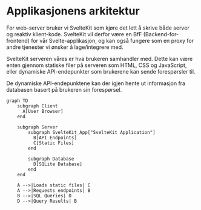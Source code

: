 # Applikasjonens arkitektur

For web-server bruker vi SvelteKit som kjøre det lett å skrive både server og reaktiv klient-kode. SvelteKit vil derfor være en BfF (Backend-for-frontend) for vår Svelte-applikasjon, og kan også fungere som en proxy for andre tjenester vi ønsker å lage/integrere med.

SvelteKit serveren våres er hva brukeren samhandler med. Dette kan være enten gjennom statiske filer på serveren som HTML, CSS og JavaScript, eller dynamiske API-endepunkter som brukerene kan sende forespørsler til.

De dynamiske API-endepunktene kan der igjen hente ut informasjon fra databasen basert på brukeren sin forespørsel.

```mermaid
graph TD
    subgraph Client
      A[User Browser]
    end

    subgraph Server
        subgraph SvelteKit_App["SvelteKit Application"]
          B[API Endpoints]
          C[Static Files]
        end

        subgraph Database
          D[SQLite Database]
        end
    end

    A -->|Loads static files| C
    A -->|Requests endpoints| B
    B -->|SQL Queries| D
    D -->|Query Results| B
```
